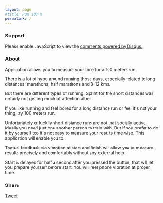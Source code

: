 ```yaml
---
layout: page
#title: Run 100 m
permalink: /
---
```


### Support

<div id="disqus_thread"></div>
<script>

/**
 *  RECOMMENDED CONFIGURATION VARIABLES: EDIT AND UNCOMMENT THE SECTION BELOW TO INSERT DYNAMIC VALUES FROM YOUR PLATFORM OR CMS.
 *  LEARN WHY DEFINING THESE VARIABLES IS IMPORTANT: https://disqus.com/admin/universalcode/#configuration-variables */

var disqus_config = function () {
    this.page.url = "http://timurtatarshaov.me/Run-100-m/";
    this.page.identifier = "http://timurtatarshaov.me/Run-100-m/"; 
};

(function() { // DON'T EDIT BELOW THIS LINE
    var d = document, s = d.createElement('script');
    s.src = '//run-100-m.disqus.com/embed.js';
    s.setAttribute('data-timestamp', +new Date());
    (d.head || d.body).appendChild(s);
})();
</script>
<noscript>Please enable JavaScript to view the <a href="https://disqus.com/?ref_noscript">comments powered by Disqus.</a></noscript>


### About
Application allows you to measure your time for a 100 meters run.

There is a lot of hype around running those days, especially related to long distances: marathons, half marathons and 8-12 kms.

But there are different types of running. Sprint for the short distances was unfairly not getting much of attention albeit.

If you like running and feel bored for a long distance run or feel it's not your thing, try 100 meters run. 

Unfortunately or luckily short distance runs are not that socially active, ideally you need just one another person to train with. But if you prefer to do it by yourself too it's not easy to measure your results time wise. This application will enable you to.

Tactual feedback via vibration at start and finish will allow you to measure results precisely and comfortably without any external help.

Start is delayed for half a second after you pressed the button, that will let you prepare yourself before start. You will feel phone vibration at proper time.


### Share

<div id="fb-root"></div>


<div style="float:left; margin: 0 10px 0 0;">
	<script src="//platform.linkedin.com/in.js" type="text/javascript"> lang: en_US</script>
	<script type="IN/Share" data-counter="right"></script>
</div>

<script>(function(d, s, id) {
  var js, fjs = d.getElementsByTagName(s)[0];
  if (d.getElementById(id)) return;
  js = d.createElement(s); js.id = id;
  js.src = "//connect.facebook.net/en_GB/sdk.js#xfbml=1&version=v2.3&appId=154079051320662";
  fjs.parentNode.insertBefore(js, fjs);
}(document, 'script', 'facebook-jssdk'));</script>

<div style="float:left; margin: -4px 10px 0 0;" class="fb-like" data-href="http://timurtatarshaov.me/Run-100-m/" data-layout="button_count" data-action="like" data-show-faces="false" data-share="false"></div>
<a style="float:left;" href="https://twitter.com/share" class="twitter-share-button" data-url="http://timurtatarshaov.me/Run-100-m/" data-via="locationsphere">Tweet</a> <script>!function(d,s,id){var js,fjs=d.getElementsByTagName(s)[0],p=/^http:/.test(d.location)?'http':'https';if(!d.getElementById(id)){js=d.createElement(s);js.id=id;js.src=p+'://platform.twitter.com/widgets.js';fjs.parentNode.insertBefore(js,fjs);}}(document, 'script', 'twitter-wjs');</script>


